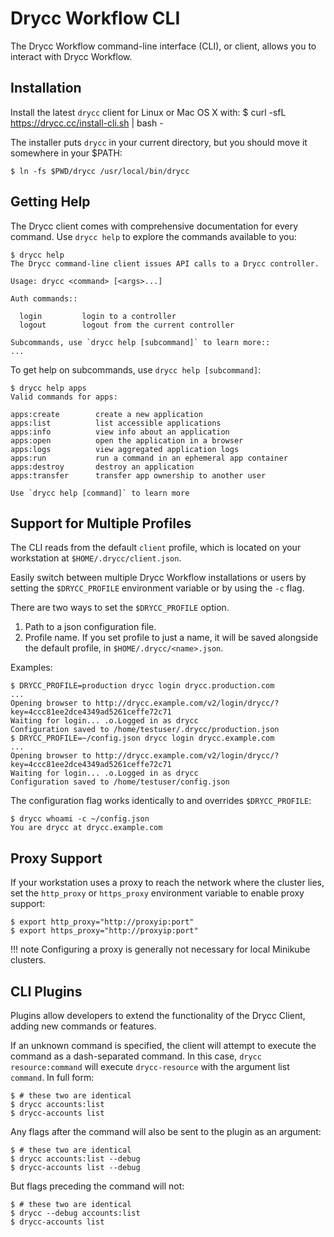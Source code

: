 # Drycc Workflow  CLI

The Drycc Workflow command-line interface (CLI), or client, allows you to interact
with Drycc Workflow.

## Installation

Install the latest `drycc` client for Linux or Mac OS X with:
    $ curl -sfL https://drycc.cc/install-cli.sh | bash -

The installer puts `drycc` in your current directory, but you should move it
somewhere in your $PATH:

    $ ln -fs $PWD/drycc /usr/local/bin/drycc

## Getting Help

The Drycc client comes with comprehensive documentation for every command.
Use `drycc help` to explore the commands available to you:

    $ drycc help
    The Drycc command-line client issues API calls to a Drycc controller.

    Usage: drycc <command> [<args>...]

    Auth commands::

      login         login to a controller
      logout        logout from the current controller

    Subcommands, use `drycc help [subcommand]` to learn more::
    ...

To get help on subcommands, use `drycc help [subcommand]`:

    $ drycc help apps
    Valid commands for apps:

    apps:create        create a new application
    apps:list          list accessible applications
    apps:info          view info about an application
    apps:open          open the application in a browser
    apps:logs          view aggregated application logs
    apps:run           run a command in an ephemeral app container
    apps:destroy       destroy an application
    apps:transfer      transfer app ownership to another user

    Use `drycc help [command]` to learn more


## Support for Multiple Profiles

The CLI reads from the default `client` profile, which is located on your
workstation at `$HOME/.drycc/client.json`.

Easily switch between multiple Drycc Workflow installations or users by setting
the `$DRYCC_PROFILE` environment variable or by using the `-c` flag.

There are two ways to set the `$DRYCC_PROFILE` option.

1. Path to a json configuration file.
2. Profile name. If you set profile to just a name, it will be saved alongside the default profile,
   in `$HOME/.drycc/<name>.json`.

Examples:

    $ DRYCC_PROFILE=production drycc login drycc.production.com
    ...
    Opening browser to http://drycc.example.com/v2/login/drycc/?key=4ccc81ee2dce4349ad5261ceffe72c71
    Waiting for login... .o.Logged in as drycc
    Configuration saved to /home/testuser/.drycc/production.json
    $ DRYCC_PROFILE=~/config.json drycc login drycc.example.com
    ...
    Opening browser to http://drycc.example.com/v2/login/drycc/?key=4ccc81ee2dce4349ad5261ceffe72c71
    Waiting for login... .o.Logged in as drycc
    Configuration saved to /home/testuser/config.json

The configuration flag works identically to and overrides `$DRYCC_PROFILE`:

    $ drycc whoami -c ~/config.json
    You are drycc at drycc.example.com

## Proxy Support

If your workstation uses a proxy to reach the network where the cluster lies,
set the `http_proxy` or `https_proxy` environment variable to enable proxy support:

    $ export http_proxy="http://proxyip:port"
    $ export https_proxy="http://proxyip:port"

!!! note
    Configuring a proxy is generally not necessary for local Minikube clusters.

## CLI Plugins

Plugins allow developers to extend the functionality of the Drycc Client, adding new commands or features.

If an unknown command is specified, the client will attempt to execute the command as a dash-separated command. In this case, `drycc resource:command` will execute `drycc-resource` with the argument list `command`. In full form:

    $ # these two are identical
    $ drycc accounts:list
    $ drycc-accounts list

Any flags after the command will also be sent to the plugin as an argument:

    $ # these two are identical
    $ drycc accounts:list --debug
    $ drycc-accounts list --debug

But flags preceding the command will not:

    $ # these two are identical
    $ drycc --debug accounts:list
    $ drycc-accounts list
